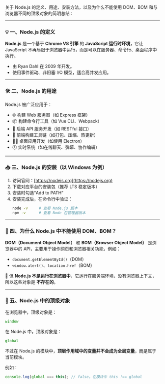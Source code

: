 关于 Node.js 的定义、用途、安装方法，以及为什么不能使用 DOM、BOM 和与浏览器不同的顶级对象的简明总结：

---

### 💡 一、Node.js 的定义
**Node.js** 是一个基于 **Chrome V8 引擎** 的 **JavaScript 运行时环境**，它让 JavaScript 不再局限于浏览器中运行，而是可以在服务器、命令行、桌面程序中执行。

- 由 Ryan Dahl 在 2009 年开发。
- 使用事件驱动、非阻塞 I/O 模型，适合高并发应用。

---

### 🛠 二、Node.js 的用途
Node.js 被广泛应用于：
- 🌐 构建 Web 服务器（如 Express 框架）
- 📦 构建命令行工具（如 Vue CLI、Webpack）
- 🛒 后端 API 服务开发（如 RESTful 接口）
- 🧰 前端构建工具链（如打包、压缩、热更新）
- 🧑‍💻 桌面应用开发（如使用 Electron）
- 🕐 实时系统（如在线聊天、弹幕、协作编辑）

---

### 📥 三、Node.js 的安装（以 Windows 为例）
1. 访问官网：[https://nodejs.org](https://nodejs.org)
2. 下载对应平台的安装包（推荐 LTS 稳定版本）
3. 安装时勾选“Add to PATH”
4. 安装完成后，在命令行中验证：
   ```bash
   node -v     # 查看 Node.js 版本
   npm -v      # 查看 Node 包管理器版本
   ```

---

### 🚫 四、为什么 Node.js 中不能使用 DOM、BOM？
**DOM（Document Object Model）** 和 **BOM（Browser Object Model）** 是浏览器中的 API，主要用于操作网页和浏览器相关功能，例如：

- `document.getElementById()`（DOM）
- `window.alert()`、`location.href`（BOM）

🔴 但 **Node.js 不是运行在浏览器中**，它运行在服务端环境，没有浏览器上下文，所以这些对象是 **不存在的**。

---

### 🧩 五、Node.js 中的顶级对象
在浏览器中，顶级对象是：
```js
window
```

在 Node.js 中，顶级对象是：
```js
global
```

不过在 Node.js 的模块中，**顶层作用域中的变量并不会成为全局变量**，而是属于当前模块。

例如：
```js
console.log(global === this); // false，在模块中 this !== global
```